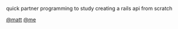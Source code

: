 quick partner programming to study creating a rails api from scratch

[@matt](https://github.com/mcbone1986)
[@me](https://github.com/notdavidhenderson)